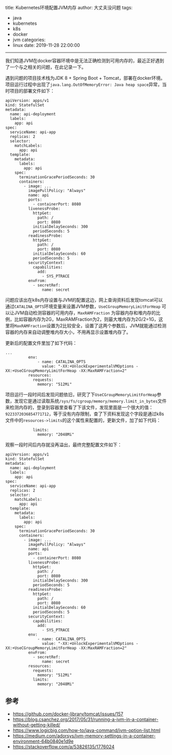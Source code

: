 title: Kubernetes环境配置JVM内存
author: 大丈夫没问题
tags:
  - java
  - kubernetes
  - k8s
  - docker
  - jvm
categories:
  - linux
date: 2019-11-28 22:00:00
---
我们知道JVM在docker容器环境中是无法正确检测到可用内存的，最近正好遇到了一个与之相关的问题，在此记录一下。

遇到问题的项目技术栈为JDK 8 + Spring Boot + Tomcat，部署在docker环境。项目运行过程中出现了`java.lang.OutOfMemoryError: Java heap space`异常，当时项目的部署文件如下：

```
apiVersion: apps/v1
kind: StatefulSet
metadata:
  name: api-deployment
  labels:
    app: api
spec:
  serviceName: api-app
  replicas: 2
  selector:
    matchLabels:
      app: api
  template:
    metadata:
      labels:
        app: api
    spec:
      terminationGracePeriodSeconds: 30
      containers:
        - image: ...
          imagePullPolicy: "Always"
          name: api
          ports:
            - containerPort: 8080
          livenessProbe:
            httpGet:
              path: /
              port: 8080
            initialDelaySeconds: 300
            periodSeconds: 5
          readinessProbe:
            httpGet:
              path: /
              port: 8080
            initialDelaySeconds: 60
            periodSeconds: 5
          securityContext:
            capabilities:
              add:
                - SYS_PTRACE 
          envFrom:
            - secretRef:
                name: secret

```
问题应该出在k8s内存设置与JVM的配置这边，网上查询资料后发现tomcat可以通过`CATALINA_OPTS`环境变量来设置JVM参数，`UseCGroupMemoryLimitForHeap` 可以让JVM自动检测容器的可用内存，`MaxRAMFraction` 为容器内存和堆内存的比例，比如容器内存为2G，MaxRAMFraction为2，则最大堆内存为2G/2=1G，这里将`MaxRAMFraction`设置为2比较安全，设置了这两个参数后，JVM就能通过检测容器的内存来自动调整堆内存大小，不用再显示设置堆内存了。


更新后的配置文件里加了如下代码：

```
...
          env:
              - name: CATALINA_OPTS
                value: "-XX:+UnlockExperimentalVMOptions -XX:+UseCGroupMemoryLimitForHeap -XX:MaxRAMFraction=2"
          resources:
            requests:
              memory: "512Mi"
```

项目运行一段时间后发现问题依旧，研究了下`UseCGroupMemoryLimitForHeap`参数，发现它是通过读取系统`/sys/fs/cgroup/memory/memory.limit_in_bytes`文件来检测内存的，登录到容器里查看了下该文件，发现里面是一个很大的值：`9223372036854771712`，等于没有内存限制，查了下资料发现这个字段是通过k8s文件中的`resources->limits`的这个属性来配置的，更新文件，加了如下代码：

```
            limits:
              memory: "2048Mi"
```

观察一段时间后内存就没再溢出，最终完整配置文件如下：

```
apiVersion: apps/v1
kind: StatefulSet
metadata:
  name: api-deployment
  labels:
    app: api
spec:
  serviceName: api-app
  replicas: 2
  selector:
    matchLabels:
      app: api
  template:
    metadata:
      labels:
        app: api
    spec:
      terminationGracePeriodSeconds: 30
      containers:
        - image: ...
          imagePullPolicy: "Always"
          name: api
          ports:
            - containerPort: 8080
          livenessProbe:
            httpGet:
              path: /
              port: 8080
            initialDelaySeconds: 300
            periodSeconds: 5
          readinessProbe:
            httpGet:
              path: /
              port: 8080
            initialDelaySeconds: 60
            periodSeconds: 5
          securityContext:
            capabilities:
              add:
                - SYS_PTRACE 
          env:
              - name: CATALINA_OPTS
                value: "-XX:+UnlockExperimentalVMOptions -XX:+UseCGroupMemoryLimitForHeap -XX:MaxRAMFraction=2"
          envFrom:
            - secretRef:
                name: secret
          resources:
            requests:
              memory: "512Mi"
            limits:
              memory: "2048Mi"
```

## 参考

* https://github.com/docker-library/tomcat/issues/157
* https://blog.csanchez.org/2017/05/31/running-a-jvm-in-a-container-without-getting-killed/
* https://www.logicbig.com/how-to/java-command/jvm-option-list.html
* https://medium.com/adorsys/jvm-memory-settings-in-a-container-environment-64b0840e1d9e
* https://stackoverflow.com/a/53826135/1776024